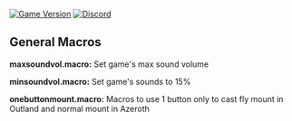 [![Game Version](https://img.shields.io/badge/wow-2.5.2-blue.svg)](https://github.com/Pumpers-Inc)
[![Discord](https://discordapp.com/api/guilds/815419317725691924/widget.png?style=shield)](https://discord.gg/xxxxx)

## General Macros

**maxsoundvol.macro:** Set game's max sound volume

**minsoundvol.macro:** Set game's sounds to 15%

**onebuttonmount.macro:** Macros to use 1 button only to cast fly mount in Outland and normal mount in Azeroth


